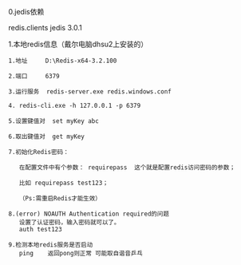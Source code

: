 0.jedis依赖
<!-- https://mvnrepository.com/artifact/redis.clients/jedis -->
<dependency>
    <groupId>redis.clients</groupId>
    <artifactId>jedis</artifactId>
    <version>3.0.1</version>
</dependency>


1.本地redis信息（戴尔电脑dhsu2上安装的）

	1.地址     D:\Redis-x64-3.2.100
		
	2.端口     6379

	3.运行服务  redis-server.exe redis.windows.conf

	4. redis-cli.exe -h 127.0.0.1 -p 6379

	5.设置键值对  set myKey abc

	6.取出键值对  get myKey

	7.初始化Redis密码：

	   在配置文件中有个参数： requirepass  这个就是配置redis访问密码的参数；

	   比如 requirepass test123；

	   （Ps:需重启Redis才能生效）

	8.(error) NOAUTH Authentication required的问题
	   设置了认证密码，输入密码就可以了。
	   auth test123

	9.检测本地redis服务是否启动
	   ping    返回pong则正常 可能取自谐音乒乓